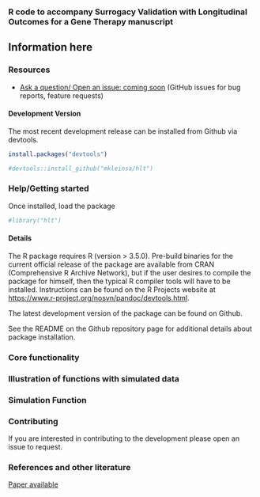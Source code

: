 
### R code to accompany Surrogacy Validation with Longitudinal Outcomes for a Gene Therapy manuscript

Information here
---

### Resources

* [Ask a question/ Open an issue: coming soon](https://github.com/emilykroberts) (GitHub issues for bug reports, feature requests)

#### Development Version

The most recent development release can be installed from Github via devtools. 

```r
install.packages("devtools")
```

```r
#devtools::install_github("mkleinsa/hlt")
```

### Help/Getting started

Once installed, load the package

```r
#library("hlt")
```

#### Details

The R package requires R (version > 3.5.0). Pre-build binaries for the current official release of the package are available from CRAN (Comprehensive R Archive Network), but if the user desires to compile the package for himself, then the typical R compiler tools will have to be installed. Instructions can be found on the R Projects website at https://www.r-project.org/nosvn/pandoc/devtools.html.

The latest development version of the package can be found on Github. 


See the README on the Github repository page for additional details about package installation. 

### Core functionality



### Illustration of functions with simulated data



### Simulation Function


### Contributing 

If you are interested in contributing to the development please open an issue to request.

### References and other literature

[Paper available](https://onlinelibrary.wiley.com/doi/full/10.1111/biom.13720)
